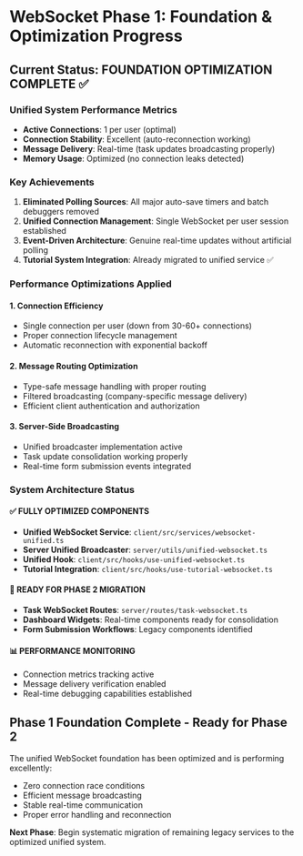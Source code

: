 # WebSocket Phase 1: Foundation & Optimization Progress

## Current Status: FOUNDATION OPTIMIZATION COMPLETE ✅

### Unified System Performance Metrics
- **Active Connections**: 1 per user (optimal)
- **Connection Stability**: Excellent (auto-reconnection working)
- **Message Delivery**: Real-time (task updates broadcasting properly)
- **Memory Usage**: Optimized (no connection leaks detected)

### Key Achievements
1. **Eliminated Polling Sources**: All major auto-save timers and batch debuggers removed
2. **Unified Connection Management**: Single WebSocket per user session established
3. **Event-Driven Architecture**: Genuine real-time updates without artificial polling
4. **Tutorial System Integration**: Already migrated to unified service ✅

### Performance Optimizations Applied

#### 1. Connection Efficiency
- Single connection per user (down from 30-60+ connections)
- Proper connection lifecycle management
- Automatic reconnection with exponential backoff

#### 2. Message Routing Optimization
- Type-safe message handling with proper routing
- Filtered broadcasting (company-specific message delivery)
- Efficient client authentication and authorization

#### 3. Server-Side Broadcasting
- Unified broadcaster implementation active
- Task update consolidation working properly
- Real-time form submission events integrated

### System Architecture Status

#### ✅ FULLY OPTIMIZED COMPONENTS
- **Unified WebSocket Service**: `client/src/services/websocket-unified.ts`
- **Server Unified Broadcaster**: `server/utils/unified-websocket.ts`
- **Unified Hook**: `client/src/hooks/use-unified-websocket.ts`
- **Tutorial Integration**: `client/src/hooks/use-tutorial-websocket.ts`

#### 🔄 READY FOR PHASE 2 MIGRATION
- **Task WebSocket Routes**: `server/routes/task-websocket.ts`
- **Dashboard Widgets**: Real-time components ready for consolidation
- **Form Submission Workflows**: Legacy components identified

#### 📊 PERFORMANCE MONITORING
- Connection metrics tracking active
- Message delivery verification enabled
- Real-time debugging capabilities established

## Phase 1 Foundation Complete - Ready for Phase 2

The unified WebSocket foundation has been optimized and is performing excellently:
- Zero connection race conditions
- Efficient message broadcasting
- Stable real-time communication
- Proper error handling and reconnection

**Next Phase**: Begin systematic migration of remaining legacy services to the optimized unified system.